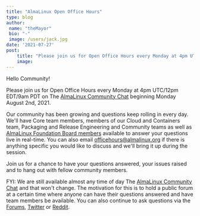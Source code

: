 ```yaml
---
title: "AlmaLinux Open Office Hours"
type: blog
author: 
 name: "theMayor"
 bio: "-"
 image: /users/jack.jpg
date: '2021-07-27'
post:
    title: "Please join us for Open Office Hours every Monday at 4pm UTC/12pm EDT/9am PDT on The AlmaLinux Community Chat beginning Monday August 2nd, 2021."
    image: 
---
```


Hello Community!

Please join us for Open Office Hours every Monday at 4pm UTC/12pm EDT/9am PDT on The [AlmaLinux Community Chat](https://chat.almalinux.org/) beginning Monday August 2nd, 2021.

Our community has been growing and questions keep rolling in every day. We'll have Core team members, members of our Cloud and Containers team, Packaging and Release Engineering and Community teams as well as [AlmaLinux Foundation Board members](https://wiki.almalinux.org/Transparency.html) available to answer your questions live in real-time. You can also email [officehours@almalinux.org](mailto:officehours@almalinux.org) if there is anything specific you would like to discuss and we'll bring it up during the session.

Join us for a chance to have your questions answered, your issues raised and to hang out with fellow community members.

FYI: We are still available almost any time of day The [AlmaLinux Community Chat](https://chat.almalinux.org/) and that won't change. The motivation for this is to hold a public forum at a certain time where anyone can have their questions answered and have team members be available. You can also continue to ask questions via the [Forums](https://forums.almalinux.org/), [Twitter](https://twitter.com/AlmaLinux/) or [Reddit](https://reddit.com/r/AlmaLinux).